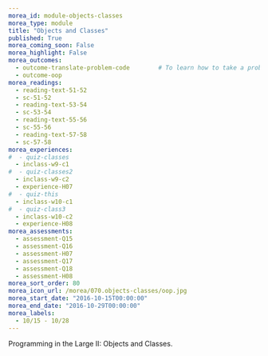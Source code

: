 ```yaml
---
morea_id: module-objects-classes
morea_type: module
title: "Objects and Classes"
published: True
morea_coming_soon: False
morea_highlight: False
morea_outcomes: 
  - outcome-translate-problem-code        # To learn how to take a problem, figure out the algorithm to solve it, the write the code.
  - outcome-oop
morea_readings: 
  - reading-text-51-52
  - sc-51-52
  - reading-text-53-54
  - sc-53-54
  - reading-text-55-56
  - sc-55-56
  - reading-text-57-58
  - sc-57-58
morea_experiences:
#  - quiz-classes
  - inclass-w9-c1
#  - quiz-classes2
  - inclass-w9-c2
  - experience-H07
#  - quiz-this
  - inclass-w10-c1
#  - quiz-class3
  - inclass-w10-c2
  - experience-H08
morea_assessments: 
  - assessment-Q15
  - assessment-Q16
  - assessment-H07
  - assessment-Q17
  - assessment-Q18
  - assessment-H08
morea_sort_order: 80
morea_icon_url: /morea/070.objects-classes/oop.jpg
morea_start_date: "2016-10-15T00:00:00"
morea_end_date: "2016-10-29T00:00:00"
morea_labels:
  - 10/15 - 10/28
---
```


Programming in the Large II: Objects and Classes.

